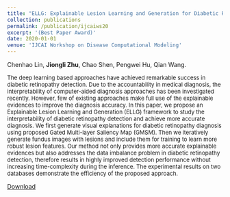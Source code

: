 ```yaml
---
title: "ELLG: Explainable Lesion Learning and Generation for Diabetic Retinopathy Detection."
collection: publications
permalink: /publication/ijcaiws20
excerpt: '(Best Paper Award)'
date: 2020-01-01
venue: 'IJCAI Workshop on Disease Computational Modeling'
---
```

Chenhao Lin, **Jiongli Zhu**, Chao Shen, Pengwei Hu, Qian Wang.<br>

<font size=2>The deep learning based approaches have achieved remarkable success in diabetic retinopathy detection. Due to the accountability in medical diagnosis, the interpretability of computer-aided diagnosis approaches has been investigated recently. However, few of existing approaches make full use of the explainable evidences to improve the diagnosis accuracy. In this paper, we propose an Explainable Lesion Learning and Generation (ELLG) framework to study the interpretability of diabetic retinopathy detection and achieve more accurate diagnosis. We first generate visual explanations for diabetic retinopathy diagnosis using proposed Gated Multi-layer Saliency Map (GMSM). Then we iteratively generate fundus images with lesions and include them for training to learn more robust lesion features. Our method not only provides more accurate explainable evidences but also addresses the data imbalance problem in diabetic retinopathy detection, therefore results in highly improved detection performance without increasing time-complexity during the inference. The experimental results on two databases demonstrate the efficiency of the proposed approach.</font>
<br>

[Download](http://lodino.github.io/files/ijcaiws20.pdf)